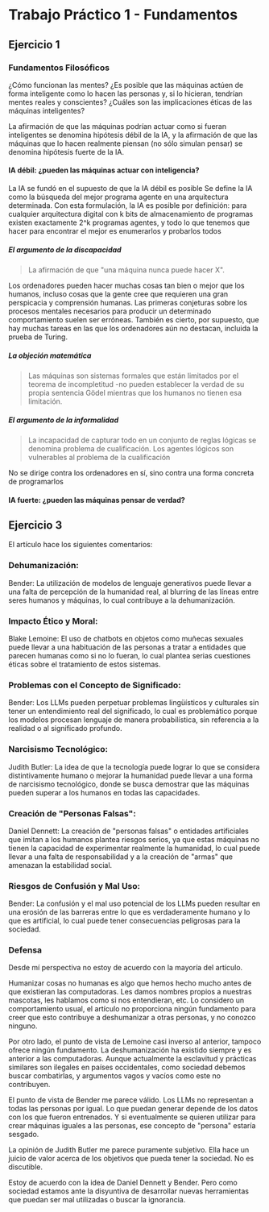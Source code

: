 # Trabajo Práctico 1 - Fundamentos

## Ejercicio 1

### Fundamentos Filosóficos

¿Cómo funcionan las mentes? ¿Es posible que las máquinas actúen de forma inteligente como lo hacen las personas y, si lo hicieran, tendrían mentes reales y conscientes? ¿Cuáles son las implicaciones éticas de las máquinas inteligentes?

La afirmación de que las máquinas podrían actuar como si fueran inteligentes se denomina hipótesis débil de la IA, y la afirmación de que las máquinas que lo hacen realmente piensan (no sólo simulan pensar) se denomina hipótesis fuerte de la IA.

#### IA débil: ¿pueden las máquinas actuar con inteligencia?

La IA se fundó en el supuesto de que la IA débil es posible Se define la IA como la búsqueda del mejor programa agente en una arquitectura determinada. Con esta formulación, la IA es posible por definición: para cualquier arquitectura digital con k bits de almacenamiento de programas existen exactamente 2^k programas agentes, y todo lo que tenemos que hacer para encontrar el mejor es enumerarlos y probarlos todos

##### El argumento de la discapacidad

> La afirmación de que "una máquina nunca puede hacer X".

Los ordenadores pueden hacer muchas cosas tan bien o mejor que los humanos, incluso cosas que la gente cree que requieren una gran perspicacia y comprensión humanas.
Las primeras conjeturas sobre los procesos mentales necesarios para producir un determinado comportamiento suelen ser erróneas. También es cierto, por supuesto, que hay muchas tareas en las que los ordenadores aún no destacan, incluida la prueba de Turing.

##### La objeción matemática

> Las máquinas son sistemas formales que están limitados por el teorema de incompletitud -no pueden establecer la verdad de su propia sentencia Gödel mientras que los humanos no tienen esa limitación.

##### El argumento de la informalidad
 
> La incapacidad de capturar todo en un conjunto de reglas lógicas se denomina problema de cualificación. Los agentes lógicos son vulnerables al problema de la cualificación

No se dirige contra los ordenadores en sí, sino contra una forma concreta de programarlos

#### IA fuerte: ¿pueden las máquinas pensar de verdad?

## Ejercicio 3

El artículo hace los siguientes comentarios:

### Dehumanización:

Bender: La utilización de modelos de lenguaje generativos puede llevar a una falta de percepción de la humanidad real, al blurring de las líneas entre seres humanos y máquinas, lo cual contribuye a la dehumanización.

### Impacto Ético y Moral:

Blake Lemoine: El uso de chatbots en objetos como muñecas sexuales puede llevar a una habituación de las personas a tratar a entidades que parecen humanas como si no lo fueran, lo cual plantea serias cuestiones éticas sobre el tratamiento de estos sistemas.

### Problemas con el Concepto de Significado:

Bender: Los LLMs pueden perpetuar problemas lingüísticos y culturales sin tener un entendimiento real del significado, lo cual es problemático porque los modelos procesan lenguaje de manera probabilística, sin referencia a la realidad o al significado profundo.

### Narcisismo Tecnológico:

Judith Butler: La idea de que la tecnología puede lograr lo que se considera distintivamente humano o mejorar la humanidad puede llevar a una forma de narcisismo tecnológico, donde se busca demostrar que las máquinas pueden superar a los humanos en todas las capacidades.

### Creación de "Personas Falsas":

Daniel Dennett: La creación de "personas falsas" o entidades artificiales que imitan a los humanos plantea riesgos serios, ya que estas máquinas no tienen la capacidad de experimentar realmente la humanidad, lo cual puede llevar a una falta de responsabilidad y a la creación de "armas" que amenazan la estabilidad social.

### Riesgos de Confusión y Mal Uso:

Bender: La confusión y el mal uso potencial de los LLMs pueden resultar en una erosión de las barreras entre lo que es verdaderamente humano y lo que es artificial, lo cual puede tener consecuencias peligrosas para la sociedad.

### Defensa

Desde mí perspectiva no estoy de acuerdo con la mayoría del artículo.

Humanizar cosas no humanas es algo que hemos hecho mucho antes de que existieran las computadoras. Les damos nombres propios a nuestras mascotas, les hablamos como si nos entendieran, etc. Lo considero un comportamiento usual, el artículo no proporciona ningún fundamento para creer que esto contribuye a deshumanizar a otras personas, y no conozco ninguno.

Por otro lado, el punto de vista de Lemoine casi inverso al anterior, tampoco ofrece ningún fundamento. La deshumanización ha existido siempre y es anterior a las computadoras. Aunque actualmente la esclavitud y prácticas similares son ilegales en países occidentales, como sociedad debemos buscar combatirlas, y argumentos vagos y vacíos como este no contribuyen.

El punto de vista de Bender me parece válido. Los LLMs no representan a todas las personas por igual. Lo que puedan generar depende de los datos con los que fueron entrenados. Y si eventualmente se quieren utilizar para crear máquinas iguales a las personas, ese concepto de "persona" estaría sesgado.

La opinión de Judith Butler me parece puramente subjetivo. Ella hace un juicio de valor acerca de los objetivos que pueda tener la sociedad. No es discutible.

Estoy de acuerdo con la idea de Daniel Dennett y Bender. Pero como sociedad estamos ante la disyuntiva de desarrollar nuevas herramientas que puedan ser mal utilizadas o buscar la ignorancia.
